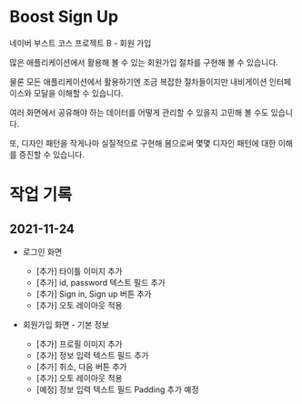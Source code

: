 # Boost Sign Up

네이버 부스트 코스 프로젝트 B - 회원 가입

많은 애플리케이션에서 활용해 볼 수 있는 회원가입 절차를 구현해 볼 수 있습니다. 

물론 모든 애플리케이션에서 활용하기엔 조금 복잡한 절차들이지만 내비게이션 인터페이스와 모달을 이해할 수 있습니다.

여러 화면에서 공유해야 하는 데이터를 어떻게 관리할 수 있을지 고민해 볼 수도 있습니다. 

또, 디자인 패턴을 작게나마 실질적으로 구현해 봄으로써 몇몇 디자인 패턴에 대한 이해를 증진할 수 있습니다.



# 작업 기록

## 2021-11-24

- 로그인 화면
  - [추가] 타이틀 이미지 추가
  - [추가] id, password 텍스트 필드 추가
  - [추가] Sign in, Sign up 버튼 추가
  - [추가] 오토 레이아웃 적용

- 회원가입 화면 - 기본 정보
  - [추가] 프로필 이미지 추가
  - [추가] 정보 입력 텍스트 필드 추가
  - [추가] 취소, 다음 버튼 추가
  - [추가] 오토 레이아웃 적용
  - [예정] 정보 입력 텍스트 필드 Padding 추가 예정
